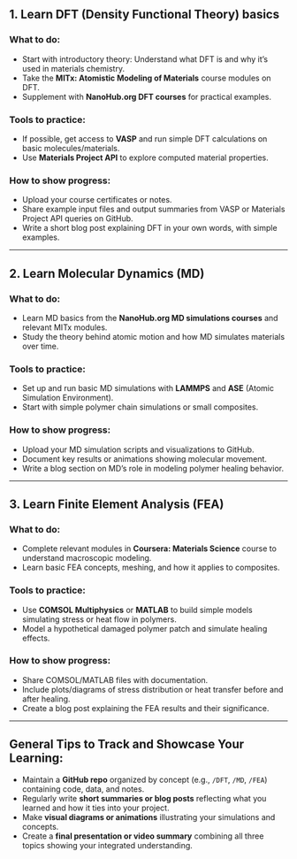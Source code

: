 ## 1. Learn DFT (Density Functional Theory) basics  
### What to do:  
- Start with introductory theory: Understand what DFT is and why it’s used in materials chemistry.  
- Take the **MITx: Atomistic Modeling of Materials** course modules on DFT.  
- Supplement with **NanoHub.org DFT courses** for practical examples.  

### Tools to practice:  
- If possible, get access to **VASP** and run simple DFT calculations on basic molecules/materials.  
- Use **Materials Project API** to explore computed material properties.

### How to show progress:  
- Upload your course certificates or notes.  
- Share example input files and output summaries from VASP or Materials Project API queries on GitHub.  
- Write a short blog post explaining DFT in your own words, with simple examples.

---

## 2. Learn Molecular Dynamics (MD)  
### What to do:  
- Learn MD basics from the **NanoHub.org MD simulations courses** and relevant MITx modules.  
- Study the theory behind atomic motion and how MD simulates materials over time.  

### Tools to practice:  
- Set up and run basic MD simulations with **LAMMPS** and **ASE** (Atomic Simulation Environment).  
- Start with simple polymer chain simulations or small composites.

### How to show progress:  
- Upload your MD simulation scripts and visualizations to GitHub.  
- Document key results or animations showing molecular movement.  
- Write a blog section on MD’s role in modeling polymer healing behavior.

---

## 3. Learn Finite Element Analysis (FEA)  
### What to do:  
- Complete relevant modules in **Coursera: Materials Science** course to understand macroscopic modeling.  
- Learn basic FEA concepts, meshing, and how it applies to composites.

### Tools to practice:  
- Use **COMSOL Multiphysics** or **MATLAB** to build simple models simulating stress or heat flow in polymers.  
- Model a hypothetical damaged polymer patch and simulate healing effects.

### How to show progress:  
- Share COMSOL/MATLAB files with documentation.  
- Include plots/diagrams of stress distribution or heat transfer before and after healing.  
- Create a blog post explaining the FEA results and their significance.

---

## General Tips to Track and Showcase Your Learning:

- Maintain a **GitHub repo** organized by concept (e.g., `/DFT`, `/MD`, `/FEA`) containing code, data, and notes.  
- Regularly write **short summaries or blog posts** reflecting what you learned and how it ties into your project.  
- Make **visual diagrams or animations** illustrating your simulations and concepts.  
- Create a **final presentation or video summary** combining all three topics showing your integrated understanding.  

